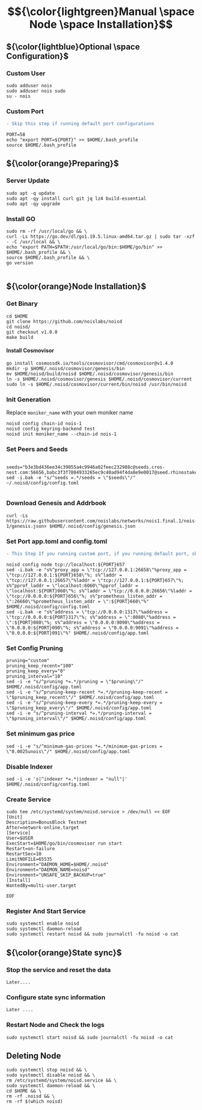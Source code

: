 # $${\color{lightgreen}Manual \space Node \space Installation}$$

## ${\color{lightblue}Optional \space Configuration}$
### Custom User

```
sudo adduser nois
sudo adduser nois sudo
su - nois
```
### Custom Port
```diff
- Skip this step if running default port configurations
```
```
PORT=58
echo "export PORT=${PORT}" >> $HOME/.bash_profile
source $HOME/.bash_profile
```
 
## ${\color{orange}Preparing}$	
### Server Update
```
sudo apt -q update
sudo apt -qy install curl git jq lz4 build-essential
sudo apt -qy upgrade
```

### Install GO
```
sudo rm -rf /usr/local/go && \
curl -Ls https://go.dev/dl/go1.19.5.linux-amd64.tar.gz | sudo tar -xzf - -C /usr/local && \
echo "export PATH=$PATH:/usr/local/go/bin:$HOME/go/bin" >> $HOME/.bash_profile && \
source $HOME/.bash_profile && \
go version


```
## ${\color{orange}Node Installation}$	
### Get Binary
```
cd $HOME
git clone https://github.com/noislabs/noisd
cd noisd/
git checkout v1.0.0
make build

```

#### Install Cosmovisor
```
go install cosmossdk.io/tools/cosmovisor/cmd/cosmovisor@v1.4.0
mkdir -p $HOME/.noisd/cosmovisor/genesis/bin
mv $HOME/noisd/build/noisd $HOME/.noisd/cosmovisor/genesis/bin
ln -s $HOME/.noisd/cosmovisor/genesis $HOME/.noisd/cosmovisor/current
sudo ln -s $HOME/.noisd/cosmovisor/current/bin/noisd /usr/bin/noisd
```

### Init Generation

Replace `moniker_name` with your own moniker name
```
noisd config chain-id nois-1
noisd config keyring-backend test
noisd init moniker_name --chain-id nois-1
```

### Set Peers and Seeds
```

seeds="b3e3bd436ee34c39055a4c9946a02feec232988c@seeds.cros-nest.com:56656,babc3f3f7804933265ec9c40ad94f4da8e9e0017@seed.rhinostake.com:17356,ade4d8bc8cbe014af6ebdf3cb7b1e9ad36f412c0@seeds.polkachu.com:17356,72cd4222818d25da5206092c3efc2c0dd0ec34fe@161.97.96.91:36656,20e1000e88125698264454a884812746c2eb4807@seeds.lavenderfive.com:17356"
sed -i.bak -e "s/^seeds =.*/seeds = \"$seeds\"/" ~/.noisd/config/config.toml


```

### Download Genesis and Addrbook
```
curl -Ls https://raw.githubusercontent.com/noislabs/networks/nois1.final.1/nois-1/genesis.json> $HOME/.noisd/config/genesis.json
```

### Set Port app.toml and config.toml
```diff
- This Step If you running custom port, if you running default port, skip this step
```
```
noisd config node tcp://localhost:${PORT}657
sed -i.bak -e "s%^proxy_app = \"tcp://127.0.0.1:26658\"%proxy_app = \"tcp://127.0.0.1:${PORT}658\"%; s%^laddr = \"tcp://127.0.0.1:26657\"%laddr = \"tcp://127.0.0.1:${PORT}657\"%; s%^pprof_laddr = \"localhost:6060\"%pprof_laddr = \"localhost:${PORT}060\"%; s%^laddr = \"tcp://0.0.0.0:26656\"%laddr = \"tcp://0.0.0.0:${PORT}656\"%; s%^prometheus_listen_addr = \":26660\"%prometheus_listen_addr = \":${PORT}660\"%" $HOME/.noisd/config/config.toml
sed -i.bak -e "s%^address = \"tcp://0.0.0.0:1317\"%address = \"tcp://0.0.0.0:${PORT}317\"%; s%^address = \":8080\"%address = \":${PORT}080\"%; s%^address = \"0.0.0.0:9090\"%address = \"0.0.0.0:${PORT}090\"%; s%^address = \"0.0.0.0:9091\"%address = \"0.0.0.0:${PORT}091\"%" $HOME/.noisd/config/app.toml
```

### Set Config Pruning
```
pruning="custom"
pruning_keep_recent="100"
pruning_keep_every="0"
pruning_interval="10"
sed -i -e "s/^pruning *=.*/pruning = \"$pruning\"/" $HOME/.noisd/config/app.toml
sed -i -e "s/^pruning-keep-recent *=.*/pruning-keep-recent = \"$pruning_keep_recent\"/" $HOME/.noisd/config/app.toml
sed -i -e "s/^pruning-keep-every *=.*/pruning-keep-every = \"$pruning_keep_every\"/" $HOME/.noisd/config/app.toml
sed -i -e "s/^pruning-interval *=.*/pruning-interval = \"$pruning_interval\"/" $HOME/.noisd/config/app.toml
```

### Set minimum gas price
```
sed -i -e "s/^minimum-gas-prices *=.*/minimum-gas-prices = \"0.0025unois\"/" $HOME/.noisd/config/app.toml
```
### Disable Indexer
```
sed -i -e 's|^indexer *=.*|indexer = "null"|' $HOME/.noisd/config/config.toml
```
### Create Service

```
sudo tee /etc/systemd/system/noisd.service > /dev/null << EOF
[Unit]
Description=BonusBlock Testnet
After=network-online.target
[Service]
User=$USER
ExecStart=$HOME/go/bin/cosmovisor run start
Restart=on-failure
RestartSec=10
LimitNOFILE=65535
Environment="DAEMON_HOME=$HOME/.noisd"
Environment="DAEMON_NAME=noisd"
Environment="UNSAFE_SKIP_BACKUP=true"
[Install]
WantedBy=multi-user.target

EOF
```

### Register And Start Service
```
sudo systemctl enable noisd
sudo systemctl daemon-reload
sudo systemctl restart noisd && sudo journalctl -fu noisd -o cat
```

## ${\color{orange}State sync}$	

### Stop the service and reset the data
```
Later....
```

### Configure state sync information
```
Later ....
```
### Restart Node and Check the logs
```
sudo systemctl start noisd && sudo journalctl -fu noisd -o cat
```

## Deleting Node
```
sudo systemctl stop noisd && \
sudo systemctl disable noisd && \
rm /etc/systemd/system/noisd.service && \
sudo systemctl daemon-reload && \
cd $HOME && \
rm -rf .noisd && \
rm -rf $(which noisd)
```
